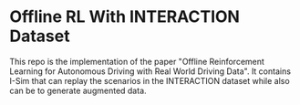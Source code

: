 # Offline RL  With INTERACTION Dataset
This repo is the implementation of the paper "Offline Reinforcement Learning for Autonomous Driving with Real World Driving Data". It contains I-Sim that can replay the scenarios in the INTERACTION dataset while also can be to generate augmented data.

